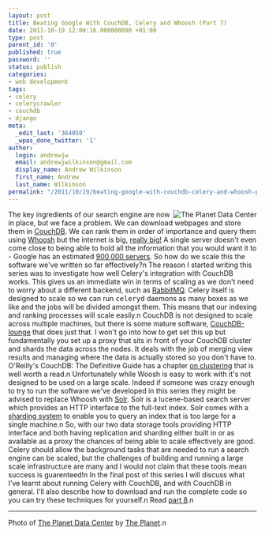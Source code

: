 ```yaml
---
layout: post
title: Beating Google With CouchDB, Celery and Whoosh (Part 7)
date: 2011-10-19 12:00:16.000000000 +01:00
type: post
parent_id: '0'
published: true
password: ''
status: publish
categories:
- web development
tags:
- celery
- celerycrawler
- couchdb
- django
meta:
  _edit_last: '364050'
  _wpas_done_twitter: '1'
author:
  login: andrewjw
  email: andrewjwilkinson@gmail.com
  display_name: Andrew Wilkinson
  first_name: Andrew
  last_name: Wilkinson
permalink: "/2011/10/19/beating-google-with-couchdb-celery-and-whoosh-part-7/"
---
```

<a href="http://www.flickr.com/photos/theplanetdotcom/4878813385/"><img style="float:right;border:0;" src="{{ site.baseurl }}/assets/4878813385_3229fe1be4_m.jpg" alt="The Planet Data Center" /></a>The key ingredients of our search engine are now in place, but we face a problem. We can download webpages and store them in <a href="http://couchdb.apache.org/">CouchDB</a>. We can rank them in order of importance and query them using <a href="https://bitbucket.org/mchaput/whoosh/wiki/Home">Whoosh</a> but the internet is big, <a href="http://thenextweb.com/shareables/2011/01/11/infographic-how-big-is-the-internet/">really big!</a> A single server doesn't even come close to being able to hold all the information that you would want it to - Google has an estimated <a href="http://www.datacenterknowledge.com/archives/2009/05/14/whos-got-the-most-web-servers/">900,000 servers</a>. So how do we scale this the software we've written so far effectively?n
The reason I started writing this series was to investigate how well Celery's integration with CouchDB works. This gives us an immediate win in terms of scaling as we don't need to worry about a different backend, such as <a href="http://www.rabbitmq.com/">RabbitMQ</a>. Celery itself is designed to scale so we can run <tt>celeryd</tt> daemons as many boxes as we like and the jobs will be divided amongst them. This means that our indexing and ranking processes will scale easily.n
CouchDB is not designed to scale across multiple machines, but there is some mature software, <a href="http://tilgovi.github.com/couchdb-lounge/">CouchDB-lounge</a> that does just that. I won't go into how to get set this up but fundamentally you set up a proxy that sits in front of your CouchDB cluster and shards the data across the nodes. It deals with the job of merging view results and managing where the data is actually stored so you don't have to. O'Reilly's CouchDB: The Definitive Guide has a chapter <a href="http://guide.couchdb.org/draft/clustering.html">on clustering</a> that is well worth a read.n
Unfortunately while Woosh is easy to work with it's not designed to be used on a large scale. Indeed if someone was crazy enough to try to run the software we've developed in this series they might be advised to replace Whoosh with <a href="http://lucene.apache.org/solr/">Solr</a>. Solr is a lucene-based search server which provides an HTTP interface to the full-text index. Solr comes with a <a href="http://wiki.apache.org/solr/DistributedSearch">sharding system</a> to enable you to query an index that is too large for a single machine.n
So, with our two data storage tools providing HTTP interface and both having replication and sharding either built in or as available as a proxy the chances of being able to scale effectively are good. Celery should allow the background tasks that are needed to run a search engine can be scaled, but the challenges of building and running a large scale infrastructure are many and I would not claim that these tools mean success is guarenteed!n
In the final post of this series I will discuss what I've learnt about running Celery with CouchDB, and with CouchDB in general. I'll also describe how to download and run the complete code so you can try these techniques for yourself.n
Read <a href="http://wp.me/pkxET-7T">part 8</a>.n
<hr />
Photo of <a href="http://www.flickr.com/photos/theplanetdotcom/4878813385/">The Planet Data Center</a> by <a href="http://www.flickr.com/photos/theplanetdotcom/">The Planet</a>.n
